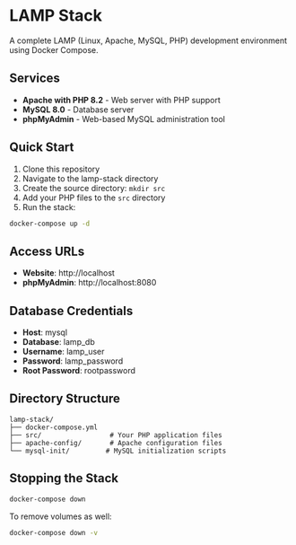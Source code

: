 # LAMP Stack

A complete LAMP (Linux, Apache, MySQL, PHP) development environment using Docker Compose.

## Services

- **Apache with PHP 8.2** - Web server with PHP support
- **MySQL 8.0** - Database server
- **phpMyAdmin** - Web-based MySQL administration tool

## Quick Start

1. Clone this repository
2. Navigate to the lamp-stack directory
3. Create the source directory: `mkdir src`
4. Add your PHP files to the `src` directory
5. Run the stack:

```bash
docker-compose up -d
```

## Access URLs

- **Website**: http://localhost
- **phpMyAdmin**: http://localhost:8080

## Database Credentials

- **Host**: mysql
- **Database**: lamp_db
- **Username**: lamp_user
- **Password**: lamp_password
- **Root Password**: rootpassword

## Directory Structure

```
lamp-stack/
├── docker-compose.yml
├── src/                 # Your PHP application files
├── apache-config/       # Apache configuration files
└── mysql-init/         # MySQL initialization scripts
```

## Stopping the Stack

```bash
docker-compose down
```

To remove volumes as well:

```bash
docker-compose down -v
```
